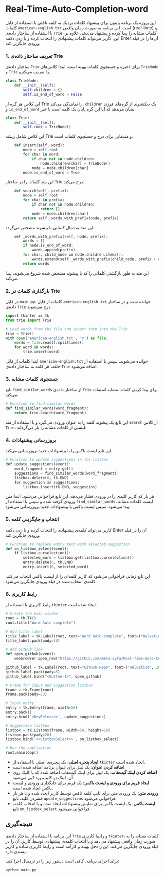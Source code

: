 # Real-Time-Auto-Completion-word


این پروژه یک برنامه پایتون برای پیشنهاد کلمات نزدیک به کلمه ناقص با استفاده از فایل کلمات `american-english.txt` است. این برنامه به صورت زمان واقعی (real-time) و با استفاده از ساختار داده‌ی `Trie`، کلمات مشابه را پیدا کرده و پیشنهاد می‌دهد. علاوه بر این، کاربر می‌تواند کلمات پیشنهادی را انتخاب کرده و با زدن دکمه Enter آن‌ها را در فیلد ورودی جایگزین کند.


### 1. تعریف ساختار داده‌ی Trie

ساختار داده‌ی `Trie` برای ذخیره و جستجوی کلمات بهینه است. ابتدا کلاس‌های `TrieNode` و `Trie` را تعریف می‌کنیم.

```python
class TrieNode:
    def __init__(self):
        self.children = {}
        self.is_end_of_word = False
```
این کلاس هر گره از Trie را نمایندگی می‌کند. `children` یک دیکشنری از گره‌های فرزند و `is_end_of_word` نشان می‌دهد که آیا این گره پایان یک کلمه است یا خیر.

```python
class Trie:
    def __init__(self):
        self.root = TrieNode()
```
این کلاس شامل ریشه Trie و متدهایی برای درج و جستجوی کلمات است.

```python
    def insert(self, word):
        node = self.root
        for char in word:
            if char not in node.children:
                node.children[char] = TrieNode()
            node = node.children[char]
        node.is_end_of_word = True
```
این متد کلمات را در ساختار Trie درج می‌کند.

```python
    def search(self, prefix):
        node = self.root
        for char in prefix:
            if char not in node.children:
                return []
            node = node.children[char]
        return self._words_with_prefix(node, prefix)
```
این متد به دنبال کلماتی با پیشوند مشخص می‌گردد.

```python
    def _words_with_prefix(self, node, prefix):
        words = []
        if node.is_end_of_word:
            words.append(prefix)
        for char, child_node in node.children.items():
            words.extend(self._words_with_prefix(child_node, prefix + char))
        return words
```
این متد به طور بازگشتی کلماتی را که با پیشوند مشخص شده شروع می‌شوند، پیدا می‌کند.

### 2. بارگذاری کلمات در Trie

در فایل `main.py`، کلمات از فایل `american-english.txt` خوانده شده و در ساختار داده‌ی `Trie` درج می‌شوند.

```python
import tkinter as tk
from trie import Trie

# Load words from the file and insert them into the Trie
trie = Trie()
with open('american-english.txt', 'r') as file:
    words = file.read().splitlines()
    for word in words:
        trie.insert(word)
```
ابتدا کلمات از فایل `american-english.txt` خوانده می‌شوند. سپس با استفاده از حلقه، هر کلمه به ساختار داده‌ی `Trie` اضافه می‌شود.

### 3. جستجوی کلمات مشابه

تابع `find_similar_words` از ساختار داده‌ی `Trie` برای پیدا کردن کلمات مشابه استفاده می‌کند.

```python
# Function to find similar words
def find_similar_words(word_fragment):
    return trie.search(word_fragment)
```
این تابع یک پیشوند کلمه را به عنوان ورودی می‌گیرد و با استفاده از متد `search` از کلاس `Trie`، لیستی از کلمات مشابه را باز می‌گرداند.

### 4. بروزرسانی پیشنهادات

این تابع لیست باکس را با پیشنهادات جدید بروزرسانی می‌کند.

```python
# Function to update suggestions in the listbox
def update_suggestions(event):
    word_fragment = entry.get()
    suggestions = find_similar_words(word_fragment)
    listbox.delete(0, tk.END)
    for suggestion in suggestions:
        listbox.insert(tk.END, suggestion)
```
هر بار که کاربر کلیدی را در ورودی فشار می‌دهد، این تابع فراخوانی می‌شود. ابتدا متن ورودی گرفته شده و سپس با استفاده از `find_similar_words`، لیست کلمات مشابه پیدا می‌شود. سپس لیست باکس با پیشنهادات جدید بروزرسانی می‌شود.

### 5. انتخاب و جایگزینی کلمه

کاربر می‌تواند کلمه‌ی پیشنهادی را انتخاب کرده و با زدن دکمه Enter آن را در فیلد ورودی جایگزین کند.

```python
# Function to replace entry text with selected suggestion
def on_listbox_select(event):
    if listbox.curselection():
        selected_word = listbox.get(listbox.curselection())
        entry.delete(0, tk.END)
        entry.insert(0, selected_word)
```
این تابع زمانی فراخوانی می‌شود که کاربر کلمه‌ای را از لیست باکس انتخاب می‌کند. کلمه‌ی انتخاب شده در فیلد ورودی جایگزین می‌شود.

### 6. رابط کاربری

رابط کاربری با استفاده از `tkinter` ایجاد شده است.

```python
# Create the main window
root = tk.Tk()
root.title("Word Auto-complete")

# Add title label
title_label = tk.Label(root, text="Word Auto-complete", font=("Helvetica", 16))
title_label.pack(pady=10)

# Add GitHub link
def open_github(event):
    webbrowser.open_new("https://github.com/meta-syfu/Real-Time-Auto-Completion-word")

github_label = tk.Label(root, text="GitHub Repo", font=("Helvetica", 10), fg="blue", cursor="hand2")
github_label.pack(pady=5)
github_label.bind("<Button-1>", open_github)

# Frame for input and suggestion listbox
frame = tk.Frame(root)
frame.pack(pady=20)

# Input entry
entry = tk.Entry(frame, width=50)
entry.pack()
entry.bind('<KeyRelease>', update_suggestions)

# Suggestion listbox
listbox = tk.Listbox(frame, width=50, height=10)
listbox.pack(pady=20)
listbox.bind('<<ListboxSelect>>', on_listbox_select)

# Run the application
root.mainloop()
```
- **ایجاد پنجره اصلی**: یک پنجره‌ی اصلی با استفاده از `tkinter` ایجاد شده است.
- **اضافه کردن عنوان**: یک لیبل برای عنوان برنامه اضافه شده است.
- **اضافه کردن لینک گیت‌هاب**: یک لیبل برای لینک گیت‌هاب اضافه شده که با کلیک روی آن، لینک در کلیپ‌بورد کپی می‌شود.
- **ایجاد فریم برای ورودی و لیست باکس**: یک فریم برای جایگذاری ورودی و لیست باکس ایجاد شده است.
- **ورودی متن**: یک ورودی متن برای تایپ کلمه ناقص توسط کاربر ایجاد شده و با هر بار فشردن کلید، تابع `update_suggestions` فراخوانی می‌شود.
- **لیست باکس**: یک لیست باکس برای نمایش پیشنهادات ایجاد شده و با انتخاب کلمه، تابع `on_listbox_select` فراخوانی می‌شود.

## نتیجه‌گیری

این برنامه با استفاده از ساختار داده‌ی `Trie` و رابط کاربری `tkinter`، کلمات مشابه را به صورت زمان واقعی پیشنهاد می‌دهد و با انتخاب کلمه‌ی پیشنهادی توسط کاربر، آن را در فیلد ورودی جایگزین می‌کند. این راه‌حل بهینه و کارآمد است و رابط کاربری ساده و کاربر پسندی دارد.

برای اجرای برنامه، کافی است دستور زیر را در ترمینال اجرا کنید:

```bash
python main.py
```

